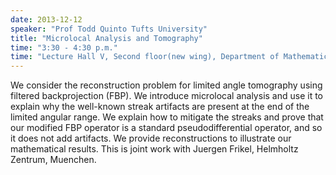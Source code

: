 ```yaml
---
date: 2013-12-12
speaker: "Prof Todd Quinto Tufts University"
title: "Microlocal Analysis and Tomography"
time: "3:30 - 4:30 p.m." 
time: "Lecture Hall V, Second floor(new wing), Department of Mathematics"
---
```

We consider the reconstruction problem for limited angle
tomography using filtered backprojection (FBP).  We introduce
microlocal analysis and use it to explain why the well-known streak
artifacts are present at the end of the limited angular range.  We
explain how to mitigate the streaks and prove that our modified FBP
operator is a standard pseudodifferential operator, and so it does not
add artifacts.  We provide reconstructions to illustrate our
mathematical results.  This is joint work with Juergen Frikel,
Helmholtz Zentrum, Muenchen.
